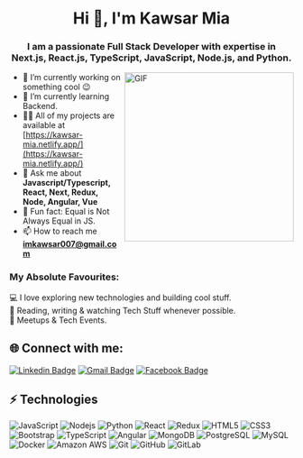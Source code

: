 <h1 align="center">Hi 👋, I'm Kawsar Mia</h1>
<h3 align="center">I am a passionate Full Stack Developer with expertise in Next.js, React.js, TypeScript, JavaScript, Node.js, and Python.</h3>

<img align="right" alt="GIF" src="https://media1.tenor.com/m/QbGeAiysJkYAAAAC/work-and-sleep-work-sleep.gif" width="300px"/>

- 🔭 I’m currently working on something cool 😉
- 🌱 I’m currently learning Backend.
- 👨‍💻 All of my projects are available at [https://kawsar-mia.netlify.app/](https://kawsar-mia.netlify.app/)
- 💬 Ask me about **Javascript/Typescript, React, Next, Redux, Node, Angular, Vue**
- 👾 Fun fact: Equal is Not Always Equal in JS.
- 📫 How to reach me **imkawsar007@gmail.com**
  
<h3>My Absolute Favourites:</h3>
 💻 I love exploring new technologies and building cool stuff. <br/>
 📰 Reading, writing & watching Tech Stuff whenever possible. <br/>
 🍕 Meetups & Tech Events.

## 🌐 Connect with me:

[![Linkedin Badge](https://img.shields.io/badge/-kawsar-blue?style=flat-square&logo=Linkedin&logoColor=white&link=https://www.linkedin.com/in/kawsar-mia-661a0b193/)](https://www.linkedin.com/in/kawsar-mia-661a0b193/)
[![Gmail Badge](https://img.shields.io/badge/-imkawsar007@gmail.com-c14438?style=flat-square&logo=Gmail&logoColor=white&link=mailto:imkawsar007@gmail.com)](mailto:imkawsar007@gmail.com)
[![Facebook Badge](https://img.shields.io/badge/-imkawsar007-blue?style=flat-square&logo=Facebook&logoColor=white&link=//www.facebook.com/imkawsar007/)](//www.facebook.com/imkawsar007/)

## ⚡ Technologies

![JavaScript](https://img.shields.io/badge/-JavaScript-black?style=flat-square&logo=javascript)
![Nodejs](https://img.shields.io/badge/-Nodejs-black?style=flat-square&logo=Node.js)
![Python](https://img.shields.io/badge/-Python-black?style=flat-square&logo=Python)
![React](https://img.shields.io/badge/-React-black?style=flat-square&logo=react)
![Redux](https://img.shields.io/badge/-Redux-black?style=flat-square&logo=redux)
![HTML5](https://img.shields.io/badge/-HTML5-E34F26?style=flat-square&logo=html5&logoColor=white)
![CSS3](https://img.shields.io/badge/-CSS3-1572B6?style=flat-square&logo=css3)
![Bootstrap](https://img.shields.io/badge/-Bootstrap-563D7C?style=flat-square&logo=bootstrap)
![TypeScript](https://img.shields.io/badge/-TypeScript-007ACC?style=flat-square&logo=typescript)
![Angular](https://img.shields.io/badge/-Angular-007ACC?style=flat-square&logo=angular)
![MongoDB](https://img.shields.io/badge/-MongoDB-black?style=flat-square&logo=mongodb)
![PostgreSQL](https://img.shields.io/badge/-PostgreSQL-336791?style=flat-square&logo=postgresql)
![MySQL](https://img.shields.io/badge/-MySQL-black?style=flat-square&logo=mysql)
![Docker](https://img.shields.io/badge/-Docker-black?style=flat-square&logo=docker)
![Amazon AWS](https://img.shields.io/badge/Amazon%20AWS-232F3E?style=flat-square&logo=amazon-aws)
![Git](https://img.shields.io/badge/-Git-black?style=flat-square&logo=git)
![GitHub](https://img.shields.io/badge/-GitHub-181717?style=flat-square&logo=github)
![GitLab](https://img.shields.io/badge/-GitLab-FCA121?style=flat-square&logo=gitlab)


